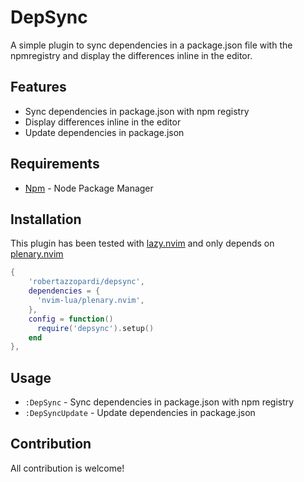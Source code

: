 # DepSync

A simple plugin to sync dependencies in a package.json file with the npmregistry and display the differences inline in the editor.

## Features

- Sync dependencies in package.json with npm registry
- Display differences inline in the editor
- Update dependencies in package.json

## Requirements

- [Npm](https://www.npmjs.com/) - Node Package Manager

## Installation

This plugin has been tested with [lazy.nvim](https://github.com/folke/lazy.nvim) and only depends on [plenary.nvim](https://github.com/nvim-lua/plenary.nvim)

```lua
{
    'robertazzopardi/depsync',
    dependencies = {
      'nvim-lua/plenary.nvim',
    },
    config = function()
      require('depsync').setup()
    end
},
```

## Usage

- `:DepSync` - Sync dependencies in package.json with npm registry
- `:DepSyncUpdate` - Update dependencies in package.json

## Contribution

All contribution is welcome!

